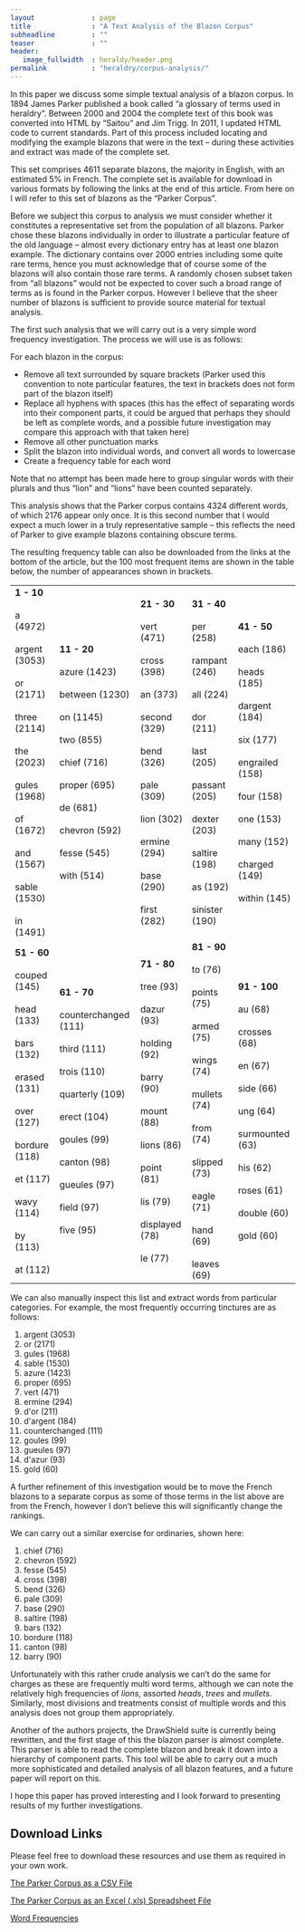 ```yaml
---
layout              : page
title               : "A Text Analysis of the Blazon Corpus"
subheadline         : ""
teaser              : ""
header:
   image_fullwidth  : heraldy/header.png
permalink           : "heraldry/corpus-analysis/"
---
```


In this paper we discuss some simple textual analysis of a blazon corpus. In 1894 James Parker published a book called “a glossary of terms used in heraldry”. Between 2000 and 2004 the complete text of this book was converted into HTML by “Saitou” and Jim Trigg. In 2011, I updated HTML code to current standards. Part of this process included locating and modifying the example blazons that were in the text – during these activities and extract was made of the complete set.

This set comprises 4611 separate blazons, the majority in English, with an estimated 5% in French. The complete set is available for download in various formats by following the links at the end of this article. From here on I will refer to this set of blazons as the “Parker Corpus”.

Before we subject this corpus to analysis we must consider whether it constitutes a representative set from the population of all blazons. Parker chose these blazons individually in order to illustrate a particular feature of the old language – almost every dictionary entry has at least one blazon example. The dictionary contains over 2000 entries including some quite rare terms, hence you must acknowledge that of course some of the blazons will also contain those rare terms. A randomly chosen subset taken from “all blazons” would not be expected to cover such a broad range of terms as is found in the Parker corpus. However I believe that the sheer number of blazons is sufficient to provide source material for textual analysis.

The first such analysis that we will carry out is a very simple word frequency investigation. The process we will use is as follows:

For each blazon in the corpus:

*   Remove all text surrounded by square brackets (Parker used this convention to note particular features, the text in brackets does not form part of the blazon itself)
*   Replace all hyphens with spaces (this has the effect of separating words into their component parts, it could be argued that perhaps they should be left as complete words, and a possible future investigation may compare this approach with that taken here)
*   Remove all other punctuation marks
*   Split the blazon into individual words, and convert all words to lowercase
*   Create a frequency table for each word

Note that no attempt has been made here to group singular words with their plurals and thus “lion” and “lions” have been counted separately.

This analysis shows that the Parker corpus contains 4324 different words, of which 2176 appear only once. It is this second number that I would expect a much lower in a truly representative sample – this reflects the need of Parker to give example blazons containing obscure terms.

The resulting frequency table can also be downloaded from the links at the bottom of the article, but the 100 most frequent items are shown in the table below, the number of appearances shown in brackets.


|     |     |     |     |     |
| --- | --- | --- | --- | --- |
| **1 - 10**<br><br>a (4972)<br><br>argent (3053)<br><br>or (2171)<br><br>three (2114)<br><br>the (2023)<br><br>gules (1968)<br><br>of (1672)<br><br>and (1567)<br><br>sable (1530)<br><br>in (1491) | **11 - 20**<br><br>azure (1423)<br><br>between (1230)<br><br>on (1145)<br><br>two (855)<br><br>chief (716)<br><br>proper (695)<br><br>de (681)<br><br>chevron (592)<br><br>fesse (545)<br><br>with (514) | **21 - 30**<br><br>vert (471)<br><br>cross (398)<br><br>an (373)<br><br>second (329)<br><br>bend (326)<br><br>pale (309)<br><br>lion (302)<br><br>ermine (294)<br><br>base (290)<br><br>first (282) | **31 - 40**<br><br>per (258)<br><br>rampant (246)<br><br>all (224)<br><br>dor (211)<br><br>last (205)<br><br>passant (205)<br><br>dexter (203)<br><br>saltire (198)<br><br>as (192)<br><br>sinister (190) | **41 - 50**<br><br>each (186)<br><br>heads (185)<br><br>dargent (184)<br><br>six (177)<br><br>engrailed (158)<br><br>four (158)<br><br>one (153)<br><br>many (152)<br><br>charged (149)<br><br>within (145) |
| **51 - 60**<br><br>couped (145)<br><br>head (133)<br><br>bars (132)<br><br>erased (131)<br><br>over (127)<br><br>bordure (118)<br><br>et (117)<br><br>wavy (114)<br><br>by (113)<br><br>at (112) | **61 - 70**<br><br>counterchanged (111)<br><br>third (111)<br><br>trois (110)<br><br>quarterly (109)<br><br>erect (104)<br><br>goules (99)<br><br>canton (98)<br><br>gueules (97)<br><br>field (97)<br><br>five (95) | **71 - 80**<br><br>tree (93)<br><br>dazur (93)<br><br>holding (92)<br><br>barry (90)<br><br>mount (88)<br><br>lions (86)<br><br>point (81)<br><br>lis (79)<br><br>displayed (78)<br><br>le (77) | **81 - 90**<br><br>to (76)<br><br>points (75)<br><br>armed (75)<br><br>wings (74)<br><br>mullets (74)<br><br>from (74)<br><br>slipped (73)<br><br>eagle (71)<br><br>hand (69)<br><br>leaves (69) | **91 - 100**<br><br>au (68)<br><br>crosses (68)<br><br>en (67)<br><br>side (66)<br><br>ung (64)<br><br>surmounted (63)<br><br>his (62)<br><br>roses (61)<br><br>double (60)<br><br>gold (60) |

We can also manually inspect this list and extract words from particular categories. For example, the most frequently occurring tinctures are as follows:

1.  argent (3053)
2.  or (2171)
3.  gules (1968)
4.  sable (1530)
5.  azure (1423)
6.  proper (695)
7.  vert (471)
8.  ermine (294)
9.  d'or (211)
10.  d'argent (184)
11.  counterchanged (111)
12.  goules (99)
13.  gueules (97)
14.  d'azur (93)
15.  gold (60)


A further refinement of this investigation would be to move the French blazons to a separate corpus as some of those terms in the list above are from the French, however I don’t believe this will significantly change the rankings.

We can carry out a similar exercise for ordinaries, shown here:

1.  chief (716)
2.  chevron (592)
3.  fesse (545)
4.  cross (398)
5.  bend (326)
6.  pale (309)
7.  base (290)
8.  saltire (198)
9.  bars (132)
10.  bordure (118)
11.  canton (98)
12.  barry (90)

Unfortunately with this rather crude analysis we can’t do the same for charges as these are frequently multi word terms, although we can note the relatively high frequencies of <em>lions</em>, assorted <em>heads</em>, <em>trees</em> and <em>mullets</em>. Similarly, most divisions and treatments consist of multiple words and this analysis does not group them appropriately.

Another of the authors projects, the DrawShield suite is currently being rewritten, and the first stage of this the blazon parser is almost complete. This parser is able to read the complete blazon and break it down into a hierarchy of component parts. This tool will be able to carry out a much more sophisticated and detailed analysis of all blazon features, and a future paper will report on this.

I hope this paper has proved interesting and I look forward to presenting results of my further investigations.

## Download Links

Please feel free to download these resources and use them as required in your own work. 

[The Parker Corpus as a CSV File](/heraldry/parker-corpus.csv) 

[The Parker Corpus as an Excel (.xls) Spreadsheet File](/heraldry/parker-corpus.xls) 

[Word Frequencies](/heraldry/wordfreq.csv)